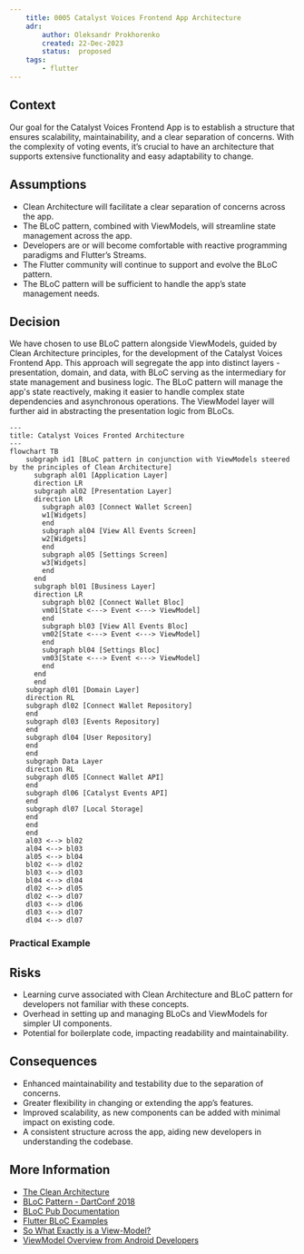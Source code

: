 ```yaml
---
    title: 0005 Catalyst Voices Frontend App Architecture
    adr:
        author: Oleksandr Prokhorenko
        created: 22-Dec-2023
        status:  proposed
    tags:
        - flutter
---
```


## Context

Our goal for the Catalyst Voices Frontend App is to establish a structure that ensures scalability,
maintainability, and a clear separation of concerns. With the complexity of voting events,
it’s crucial to have an architecture that supports extensive functionality and easy adaptability to change.

## Assumptions

* Clean Architecture will facilitate a clear separation of concerns across the app.
* The BLoC pattern, combined with ViewModels, will streamline state management across the app.
* Developers are or will become comfortable with reactive programming paradigms and Flutter’s Streams.
* The Flutter community will continue to support and evolve the BLoC pattern.
* The BLoC pattern will be sufficient to handle the app’s state management needs.

## Decision

We have chosen to use BLoC pattern alongside ViewModels, guided by Clean Architecture principles,
for the development of the Catalyst Voices Frontend App.
This approach will segregate the app into distinct layers - presentation, domain, and data,
with BLoC serving as the intermediary for state management and business logic.
The BLoC pattern will manage the app's state reactively,
making it easier to handle complex state dependencies and asynchronous operations.
The ViewModel layer will further aid in abstracting the presentation logic from BLoCs.

```mermaid
---
title: Catalyst Voices Fronted Architecture
---
flowchart TB
    subgraph id1 [BLoC pattern in conjunction with ViewModels steered by the principles of Clean Architecture]
      subgraph al01 [Application Layer]
      direction LR
      subgraph al02 [Presentation Layer]
      direction LR
        subgraph al03 [Connect Wallet Screen]
        w1[Widgets]
        end
        subgraph al04 [View All Events Screen]
        w2[Widgets]
        end
        subgraph al05 [Settings Screen]
        w3[Widgets]
        end
      end
      subgraph bl01 [Business Layer]
      direction LR
        subgraph bl02 [Connect Wallet Bloc]
        vm01[State <---> Event <---> ViewModel]
        end
        subgraph bl03 [View All Events Bloc]
        vm02[State <---> Event <---> ViewModel]
        end
        subgraph bl04 [Settings Bloc]
        vm03[State <---> Event <---> ViewModel]
        end
      end
      end
    subgraph dl01 [Domain Layer]
    direction RL
    subgraph dl02 [Connect Wallet Repository]
    end
    subgraph dl03 [Events Repository]
    end
    subgraph dl04 [User Repository]
    end
    end
    subgraph Data Layer
    direction RL
    subgraph dl05 [Connect Wallet API]
    end
    subgraph dl06 [Catalyst Events API]
    end
    subgraph dl07 [Local Storage]
    end
    end
    end
    al03 <--> bl02
    al04 <--> bl03
    al05 <--> bl04
    bl02 <--> dl02
    bl03 <--> dl03
    bl04 <--> dl04
    dl02 <--> dl05
    dl02 <--> dl07
    dl03 <--> dl06
    dl03 <--> dl07
    dl04 <--> dl07
```

### Practical Example



## Risks

* Learning curve associated with Clean Architecture and BLoC pattern for developers not familiar with these concepts.
* Overhead in setting up and managing BLoCs and ViewModels for simpler UI components.
* Potential for boilerplate code, impacting readability and maintainability.

## Consequences

* Enhanced maintainability and testability due to the separation of concerns.
* Greater flexibility in changing or extending the app’s features.
* Improved scalability, as new components can be added with minimal impact on existing code.
* A consistent structure across the app, aiding new developers in understanding the codebase.

## More Information

* [The Clean Architecture](https://blog.cleancoder.com/uncle-bob/2012/08/13/the-clean-architecture.html)
* [BLoC Pattern - DartConf 2018](https://youtu.be/PLHln7wHgPE?si=QJ8hXOCWz2WIYFye)
* [BLoC Pub Documentation](https://bloclibrary.dev/)
* [Flutter BLoC Examples](https://github.com/felangel/bloc/tree/master/examples) 
* [So What Exactly is a View-Model?](https://www.infoq.com/articles/View-Model-Definition/)
* [ViewModel Overview from Android Developers](https://developer.android.com/topic/libraries/architecture/viewmodel)
